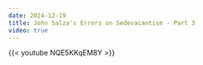 ```yaml
---
date: 2024-12-19
title: John Salza's Errors on Sedevacantism - Part 3
video: true
---
```



{{< youtube NQE5KKqEM8Y >}}
